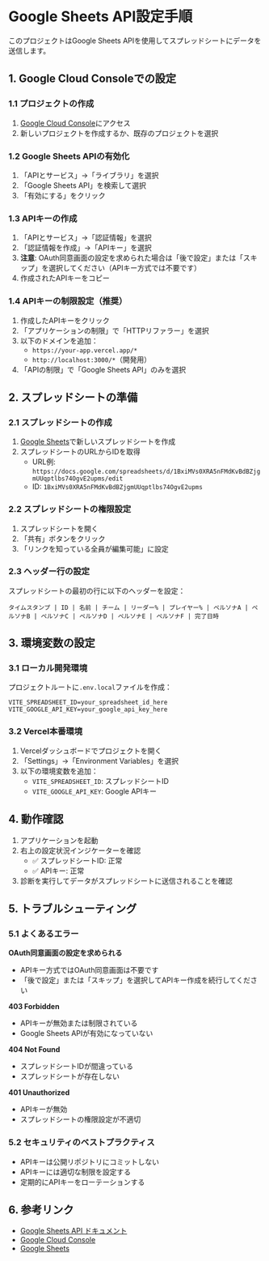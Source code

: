 # Google Sheets API設定手順

このプロジェクトはGoogle Sheets APIを使用してスプレッドシートにデータを送信します。

## 1. Google Cloud Consoleでの設定

### 1.1 プロジェクトの作成
1. [Google Cloud Console](https://console.cloud.google.com/)にアクセス
2. 新しいプロジェクトを作成するか、既存のプロジェクトを選択

### 1.2 Google Sheets APIの有効化
1. 「APIとサービス」→「ライブラリ」を選択
2. 「Google Sheets API」を検索して選択
3. 「有効にする」をクリック

### 1.3 APIキーの作成
1. 「APIとサービス」→「認証情報」を選択
2. 「認証情報を作成」→「APIキー」を選択
3. **注意**: OAuth同意画面の設定を求められた場合は「後で設定」または「スキップ」を選択してください（APIキー方式では不要です）
4. 作成されたAPIキーをコピー

### 1.4 APIキーの制限設定（推奨）
1. 作成したAPIキーをクリック
2. 「アプリケーションの制限」で「HTTPリファラー」を選択
3. 以下のドメインを追加：
   - `https://your-app.vercel.app/*`
   - `http://localhost:3000/*`（開発用）
4. 「APIの制限」で「Google Sheets API」のみを選択

## 2. スプレッドシートの準備

### 2.1 スプレッドシートの作成
1. [Google Sheets](https://sheets.google.com/)で新しいスプレッドシートを作成
2. スプレッドシートのURLからIDを取得
   - URL例: `https://docs.google.com/spreadsheets/d/1BxiMVs0XRA5nFMdKvBdBZjgmUUqptlbs74OgvE2upms/edit`
   - ID: `1BxiMVs0XRA5nFMdKvBdBZjgmUUqptlbs74OgvE2upms`

### 2.2 スプレッドシートの権限設定
1. スプレッドシートを開く
2. 「共有」ボタンをクリック
3. 「リンクを知っている全員が編集可能」に設定

### 2.3 ヘッダー行の設定
スプレッドシートの最初の行に以下のヘッダーを設定：
```
タイムスタンプ | ID | 名前 | チーム | リーダー% | プレイヤー% | ペルソナA | ペルソナB | ペルソナC | ペルソナD | ペルソナE | ペルソナF | 完了日時
```

## 3. 環境変数の設定

### 3.1 ローカル開発環境
プロジェクトルートに`.env.local`ファイルを作成：
```env
VITE_SPREADSHEET_ID=your_spreadsheet_id_here
VITE_GOOGLE_API_KEY=your_google_api_key_here
```

### 3.2 Vercel本番環境
1. Vercelダッシュボードでプロジェクトを開く
2. 「Settings」→「Environment Variables」を選択
3. 以下の環境変数を追加：
   - `VITE_SPREADSHEET_ID`: スプレッドシートID
   - `VITE_GOOGLE_API_KEY`: Google APIキー

## 4. 動作確認

1. アプリケーションを起動
2. 右上の設定状況インジケーターを確認
   - ✅ スプレッドシートID: 正常
   - ✅ APIキー: 正常
3. 診断を実行してデータがスプレッドシートに送信されることを確認

## 5. トラブルシューティング

### 5.1 よくあるエラー

**OAuth同意画面の設定を求められる**
- APIキー方式ではOAuth同意画面は不要です
- 「後で設定」または「スキップ」を選択してAPIキー作成を続行してください

**403 Forbidden**
- APIキーが無効または制限されている
- Google Sheets APIが有効になっていない

**404 Not Found**
- スプレッドシートIDが間違っている
- スプレッドシートが存在しない

**401 Unauthorized**
- APIキーが無効
- スプレッドシートの権限設定が不適切

### 5.2 セキュリティのベストプラクティス
- APIキーは公開リポジトリにコミットしない
- APIキーには適切な制限を設定する
- 定期的にAPIキーをローテーションする

## 6. 参考リンク
- [Google Sheets API ドキュメント](https://developers.google.com/sheets/api)
- [Google Cloud Console](https://console.cloud.google.com/)
- [Google Sheets](https://sheets.google.com/)

